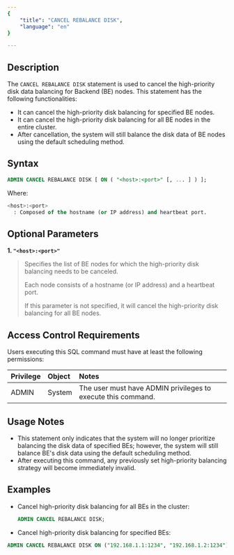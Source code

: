 ```yaml
---
{
    "title": "CANCEL REBALANCE DISK",
    "language": "en"
}

---
```


<!-- 
Licensed to the Apache Software Foundation (ASF) under one
or more contributor license agreements.  See the NOTICE file
distributed with this work for additional information
regarding copyright ownership.  The ASF licenses this file
to you under the Apache License, Version 2.0 (the
"License"); you may not use this file except in compliance
with the License.  You may obtain a copy of the License at
  http://www.apache.org/licenses/LICENSE-2.0
Unless required by applicable law or agreed to in writing,
software distributed under the License is distributed on an
"AS IS" BASIS, WITHOUT WARRANTIES OR CONDITIONS OF ANY
KIND, either express or implied.  See the License for the
specific language governing permissions and limitations
under the License.
-->


## Description

The `CANCEL REBALANCE DISK` statement is used to cancel the high-priority disk data balancing for Backend (BE) nodes. This statement has the following functionalities:

- It can cancel the high-priority disk balancing for specified BE nodes.
- It can cancel the high-priority disk balancing for all BE nodes in the entire cluster.
- After cancellation, the system will still balance the disk data of BE nodes using the default scheduling method.

## Syntax

```sql
ADMIN CANCEL REBALANCE DISK [ ON ( "<host>:<port>" [, ... ] ) ];
```

Where:

```sql
<host>:<port>
  : Composed of the hostname (or IP address) and heartbeat port.
```

## Optional Parameters

**1. `"<host>:<port>"`**

> Specifies the list of BE nodes for which the high-priority disk balancing needs to be canceled.
>
> Each node consists of a hostname (or IP address) and a heartbeat port.
>
> If this parameter is not specified, it will cancel the high-priority disk balancing for all BE nodes.

## Access Control Requirements

Users executing this SQL command must have at least the following permissions:

| Privilege       | Object      | Notes                                         |
| :-------------- | :---------- | :-------------------------------------------- |
| ADMIN           | System      | The user must have ADMIN privileges to execute this command. |

## Usage Notes

- This statement only indicates that the system will no longer prioritize balancing the disk data of specified BEs; however, the system will still balance BE's disk data using the default scheduling method.
- After executing this command, any previously set high-priority balancing strategy will become immediately invalid.

## Examples

- Cancel high-priority disk balancing for all BEs in the cluster:

    ```sql
    ADMIN CANCEL REBALANCE DISK;
    ```

- Cancel high-priority disk balancing for specified BEs:

```sql
ADMIN CANCEL REBALANCE DISK ON ("192.168.1.1:1234", "192.168.1.2:1234");
```
